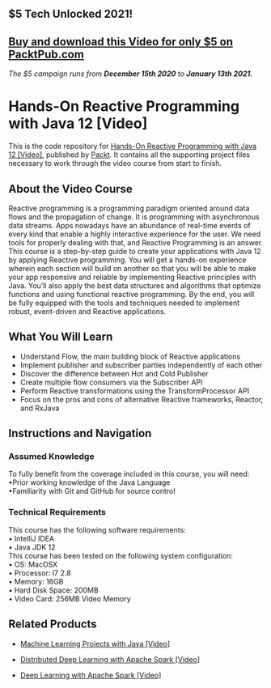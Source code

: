 ## $5 Tech Unlocked 2021!
[Buy and download this Video for only $5 on PacktPub.com](https://www.packtpub.com/product/hands-on-reactive-programming-with-java-12-video/9781789808773)
-----
*The $5 campaign         runs from __December 15th 2020__ to __January 13th 2021.__*

# Hands-On Reactive Programming with Java 12 [Video]
This is the code repository for [Hands-On Reactive Programming with Java 12 [Video]](https://www.packtpub.com/application-development/hands-reactive-programming-java-12-video?utm_source=github&utm_medium=repository&utm_campaign=9781789808773), published by [Packt](https://www.packtpub.com/?utm_source=github). It contains all the supporting project files necessary to work through the video course from start to finish.
## About the Video Course
Reactive programming is a programming paradigm oriented around data flows and the propagation of change. It is programming with asynchronous data streams. Apps nowadays have an abundance of real-time events of every kind that enable a highly interactive experience for the user. We need tools for properly dealing with that, and Reactive Programming is an answer.
This course is a step-by-step guide to create your applications with Java 12 by applying Reactive programming. You will get a hands-on experience wherein each section will build on another so that you will be able to make your app responsive and reliable by implementing Reactive principles with Java. You’ll also apply the best data structures and algorithms that optimize functions and using functional reactive programming.
By the end, you will be fully equipped with the tools and techniques needed to implement robust, event-driven and Reactive applications.



<H2>What You Will Learn</H2>
<DIV class=book-info-will-learn-text>
<UL>
<LI>Understand Flow, the main building block of Reactive applications 
<LI>Implement publisher and subscriber parties independently of each other 
<LI>Discover the difference between Hot and Cold Publisher 
<LI>Create multiple flow consumers via the Subscriber API 
<LI>Perform Reactive transformations using the TransformProcessor API 
<LI>Focus on the pros and cons of alternative Reactive frameworks, Reactor, and RxJava </LI></UL></DIV>

## Instructions and Navigation
### Assumed Knowledge<br/>
To fully benefit from the coverage included in this course, you will need:<br/>
•Prior working knowledge of the Java  Language<br/>
•Familiarity with Git and GitHub for source control<br/>

### Technical Requirements

This course has the following software requirements:<br/>
	•	IntelliJ IDEA<br/>
	•	Java JDK 12<br/>
This course has been tested on the following system configuration:<br/>
	•	OS: MacOSX <br/>
	•	Processor: I7 2.8<br/>
	•	Memory: 16GB<br/>
	•	Hard Disk Space: 200MB<br/>
	•	Video Card: 256MB Video Memory<br/>



## Related Products
* [Machine Learning Projects with Java [Video]](https://www.packtpub.com/big-data-and-business-intelligence/machine-learning-projects-java-video?utm_source=github&utm_medium=repository&utm_campaign=9781789612455)

* [Distributed Deep Learning with Apache Spark [Video]](https://www.packtpub.com/big-data-and-business-intelligence/distributed-deep-learning-apache-spark-video?utm_source=github&utm_medium=repository&utm_campaign=9781838553838)

* [Deep Learning with Apache Spark [Video]](https://www.packtpub.com/big-data-and-business-intelligence/deep-learning-apache-spark-video?utm_source=github&utm_medium=repository&utm_campaign=9781787286689)

